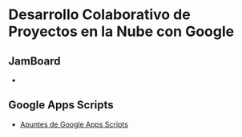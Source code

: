 # Desarrollo Colaborativo de Proyectos en la Nube con Google

## JamBoard

* [](https://youtu.be/I2RnB2ikGVg)

## Google Apps Scripts

*  [Apuntes de Google Apps Scripts](google-apps/)

